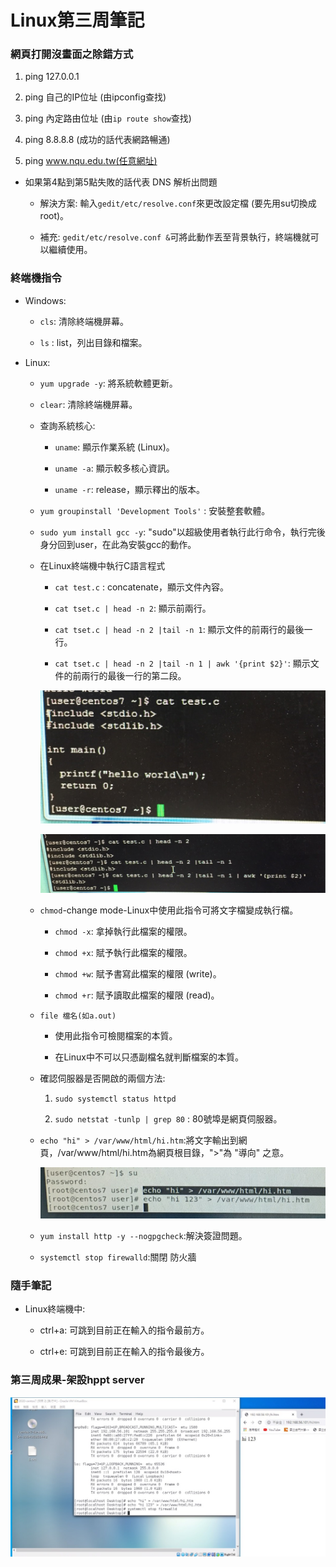 # Linux第三周筆記

### 網頁打開沒畫面之除錯方式

1. ping 127.0.0.1

2. ping 自己的IP位址 (由ipconfig查找)

3. ping 內定路由位址 (由`ip route show`查找)

4. ping 8.8.8.8 (成功的話代表網路暢通)

5. ping www.nqu.edu.tw(任意網址)

* 如果第4點到第5點失敗的話代表 DNS 解析出問題

    * 解決方案: 輸入`gedit/etc/resolve.conf`來更改設定檔 (要先用su切換成root)。
    
    * 補充: `gedit/etc/resolve.conf &`可將此動作丟至背景執行，終端機就可以繼續使用。

### 終端機指令

* Windows:

    * `cls`: 清除終端機屏幕。
    
    * `ls` : list，列出目錄和檔案。

* Linux:

    * `yum upgrade -y`: 將系統軟體更新。
    
    * `clear`: 清除終端機屏幕。
    
    * 查詢系統核心:
    
       * `uname`: 顯示作業系統 (Linux)。

       * `uname -a`: 顯示較多核心資訊。

       * `uname -r`: release，顯示釋出的版本。
    
    * `yum groupinstall 'Development Tools'` : 安裝整套軟體。
    
    * `sudo yum install gcc -y`: "sudo"以超級使用者執行此行命令，執行完後身分回到user，在此為安裝gcc的動作。
    
    * 在Linux終端機中執行C語言程式
    
      * `cat test.c` : concatenate，顯示文件內容。
      
      * `cat tset.c | head -n 2`: 顯示前兩行。
      
      * `cat tset.c | head -n 2 |tail -n 1`: 顯示文件的前兩行的最後一行。
      
      * `cat tset.c | head -n 2 |tail -n 1 | awk '{print $2}'`: 顯示文件的前兩行的最後一行的第二段。
      
      ![](https://github.com/ayd0122344/Linux-note/blob/master/%E5%9C%96%E6%AA%94/concatenate.jpg)
      
      ![](https://github.com/ayd0122344/Linux-note/blob/master/%E5%9C%96%E6%AA%94/%E5%8D%B0%E5%87%BA%E6%89%80%E8%A6%81%E7%A8%8B%E5%BC%8F%E7%A2%BC.jpg)
      
    * `chmod`-change mode-Linux中使用此指令可將文字檔變成執行檔。
      
      * `chmod -x`: 拿掉執行此檔案的權限。
      
      * `chmod +x`: 賦予執行此檔案的權限。
      
      * `chmod +w`: 賦予書寫此檔案的權限 (write)。
      
      * `chmod +r`: 賦予讀取此檔案的權限 (read)。
      
    * `file 檔名(如a.out)`
      
      * 使用此指令可檢閱檔案的本質。
    
      * 在Linux中不可以只憑副檔名就判斷檔案的本質。
      
    * 確認伺服器是否開啟的兩個方法: 
    
      1. `sudo systemctl status httpd`
      
      2. `sudo netstat -tunlp | grep 80` : 80號埠是網頁伺服器。
      
    * `echo "hi" > /var/www/html/hi.htm`:將文字輸出到網頁，/var/www/html/hi.htm為網頁根目錄，">"為 "導向" 之意。
      
      ![](https://github.com/ayd0122344/Linux-note/blob/master/%E5%9C%96%E6%AA%94/%E5%B0%87%E6%96%87%E5%AD%97%E8%BC%B8%E5%87%BA%E5%88%B0%E7%B6%B2%E9%A0%81.jpg)
      
    * `yum install http -y --nogpgcheck`:解決簽證問題。
    
    * `systemctl stop firewalld`:關閉 防火牆
    
      
### 隨手筆記

* Linux終端機中:

   * ctrl+a: 可跳到目前正在輸入的指令最前方。
   
   * ctrl+e: 可跳到目前正在輸入的指令最後方。
   
### 第三周成果-架設hppt server

![](https://github.com/ayd0122344/Linux-note/blob/master/%E5%9C%96%E6%AA%94/%E7%AC%AC%E4%B8%89%E5%91%A8%E7%B5%90%E6%9E%9C.jpg)
